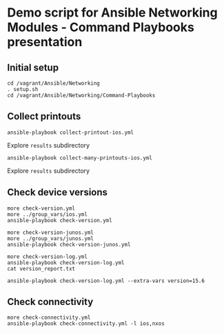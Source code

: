 # Demo script for **Ansible Networking Modules - Command Playbooks** presentation

## Initial setup

```
cd /vagrant/Ansible/Networking
. setup.sh
cd /vagrant/Ansible/Networking/Command-Playbooks
```

## Collect printouts

```
ansible-playbook collect-printout-ios.yml
```

Explore `results` subdirectory

```
ansible-playbook collect-many-printouts-ios.yml
```

Explore `results` subdirectory


## Check device versions

```
more check-version.yml
more ../group_vars/ios.yml
ansible-playbook check-version.yml
```

```
more check-version-junos.yml
more ../group_vars/junos.yml
ansible-playbook check-version-junos.yml
```

```
more check-version-log.yml
ansible-playbook check-version-log.yml
cat version_report.txt
```

```
ansible-playbook check-version-log.yml --extra-vars version=15.6
```

## Check connectivity

```
more check-connectivity.yml
ansible-playbook check-connectivity.yml -l ios,nxos
```
